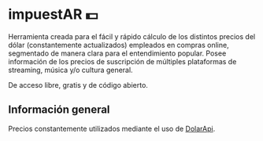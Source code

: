 # impuestAR 💵

Herramienta creada para el fácil y rápido cálculo de los distintos precios del dólar (constantemente actualizados) empleados en compras online, segmentado de manera clara para el entendimiento popular. Posee información de los precios de suscripción de múltiples plataformas de streaming, música y/o cultura general.

De acceso libre, gratis y de código abierto.

## Información general
Precios constantemente utilizados mediante el uso de [DolarApi](https://dolarapi.com/docs/).
